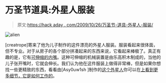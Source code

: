 # 万圣节道具:外星人服装

> 原文:[https://hack aday . com/2009/10/26/万圣节-道具-外星人-服装/](https://hackaday.com/2009/10/26/halloween-props-alien-costume/)

![alien](../Images/2597238e1444924fb381e0184a52f076.png "alien")

[creatrope]寄来了他为儿子制作的这件漂亮的外星人服装。服装看起来很体面，但不专业。对于从房子的各个部分拼凑起来的东西来说，它看起来棒极了。真正有趣的是，它有[可伸缩的内嘴](http://www.youtube.com/watch?v=jxqpSsAZOJI)。这种可伸缩的机械装置是由乐高积木制成的，当他的儿子张开嘴时，它就会伸长。我们认为他在这件服装上做得非常棒，但是如果你想找一些更精致的东西，看看由[Asy0uw1sh ]制作的[这个外星人](http://www.youtube.com/watch?v=A7t0VywKtKk)你可以在[上看到更多细节，它是如何工作的](http://www.youtube.com/watch?v=AG1Nz2Fvrx0)。